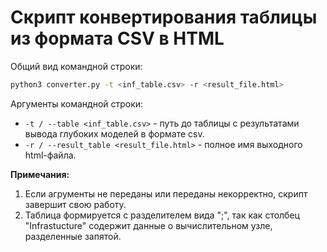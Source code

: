 # Скрипт конвертирования таблицы из формата CSV в HTML

Общий вид командной строки:

```bash
python3 converter.py -t <inf_table.csv> -r <result_file.html>
```

Аргументы командной строки:

- `-t / --table <inf_table.csv>` - путь до таблицы с результатами 
  вывода глубоких моделей в формате csv.
- `-r / --result_table <result_file.html>` - полное имя выходного html-файла.


**Примечания:**

1. Если агрументы не переданы или переданы некорректно, скрипт завершит
   свою работу.
1. Таблица формируется с разделителем вида ";", так как столбец 
   "Infrastucture" содержит данные о вычислительном узле, разделенные запятой.